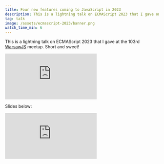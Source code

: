 ```yaml
---
title: Four new features coming to JavaScript in 2023
description: This is a lightning talk on ECMAScript 2023 that I gave on May 10, 2023 at the 103rd WarsawJS meetup. Short and sweet!
tag: talk
image: /assets/ecmascript-2023/banner.png
watch_time_min: 6
---
```


This is a lightning talk on ECMAScript 2023 that I gave at the 103rd [WarsawJS](https://warsawjs.com/) meetup. Short and sweet!

<iframe class="presentation" src="https://www.youtube-nocookie.com/embed/Pm7IJuBmitQ" title="YouTube video player" frameborder="0" allow="accelerometer; autoplay; clipboard-write; encrypted-media; gyroscope; picture-in-picture; web-share" allowfullscreen></iframe>

Slides below:

<iframe class="presentation" src="https://matloka.com/presentations/4-new-features-coming-to-js-in-2023/" title="Presentation slides" frameborder="0"></iframe>
